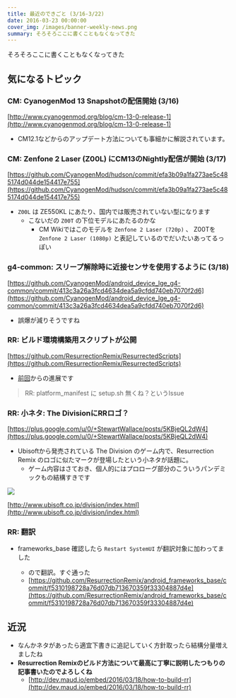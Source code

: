 ```yaml
---
title: 最近のできごと (3/16-3/22)
date: 2016-03-23 00:00:00
cover_img: /images/banner-weekly-news.png
summary: そろそろここに書くこともなくなってきた
---
```


そろそろここに書くこともなくなってきた

<!--more-->

## 気になるトピック

### CM: CyanogenMod 13 Snapshotの配信開始 (3/16)

[http://www.cyanogenmod.org/blog/cm-13-0-release-1](http://www.cyanogenmod.org/blog/cm-13-0-release-1)

- CM12.1などからのアップデート方法についても事細かに解説されています。

### CM: Zenfone 2 Laser (Z00L) にCM13のNightly配信が開始 (3/17)

[https://github.com/CyanogenMod/hudson/commit/efa3b09a1fa273ae5c485174d044de154417e755](https://github.com/CyanogenMod/hudson/commit/efa3b09a1fa273ae5c485174d044de154417e755)

- `Z00L` は ZE550KL にあたり、国内では販売されていない型になります
    - こないだの `Z00T` の下位モデルにあたるのかな
        - CM Wikiではこのモデルを `Zenfone 2 Laser (720p)` 、 Z00Tを `Zenfone 2 Laser (1080p)` と表記しているのでだいたいあってるっぽい

### g4-common: スリープ解除時に近接センサを使用するように (3/18)

[https://github.com/CyanogenMod/android_device_lge_g4-common/commit/413c3a26a3fcd4634dea5a9cfdd740eb7070f2d6](https://github.com/CyanogenMod/android_device_lge_g4-common/commit/413c3a26a3fcd4634dea5a9cfdd740eb7070f2d6)

- 誤爆が減りそうですね

### RR: ビルド環境構築用スクリプトが公開

[https://github.com/ResurrectionRemix/ResurrectedScripts](https://github.com/ResurrectionRemix/ResurrectedScripts)

- [前回](http://dev.maud.io/entry/2016/03/16/mar-w2-news)からの進展です

> RR: platform_manifest に setup.sh 無くね？というIssue

### RR: 小ネタ: The DivisionにRRロゴ？

[https://plus.google.com/u/0/+StewartWallace/posts/5KBjeQL2dW4](https://plus.google.com/u/0/+StewartWallace/posts/5KBjeQL2dW4)

- Ubisoftから発売されている The Division のゲーム内で、Resurrection Remix のロゴに似たマークが登場したという小ネタが話題に。
    - ゲーム内容はさておき、個人的にはプロローグ部分のこういうパンデミックもの結構すきです

![](https://cdn-ak.f.st-hatena.com/images/fotolife/m/mordiford/20160320/20160320132031.png)

[http://www.ubisoft.co.jp/division/index.html](http://www.ubisoft.co.jp/division/index.html)

### RR: 翻訳

- frameworks_base 確認したら `Restart SystemUI` が翻訳対象に加わってました

    - ので翻訳。すぐ通った  
    - [https://github.com/ResurrectionRemix/android_frameworks_base/commit/f5310198728a76d07db713670359f33304887d4e](https://github.com/ResurrectionRemix/android_frameworks_base/commit/f5310198728a76d07db713670359f33304887d4e)

## 近況

- なんかネタがあったら適宜下書きに追記していく方針取ったら結構分量増えましたね
- **Resurrection Remixのビルド方法について最高に丁寧に説明したつもりの記事書いたのでよろしくね**
    - [http://dev.maud.io/embed/2016/03/18/how-to-build-rr](http://dev.maud.io/embed/2016/03/18/how-to-build-rr)

